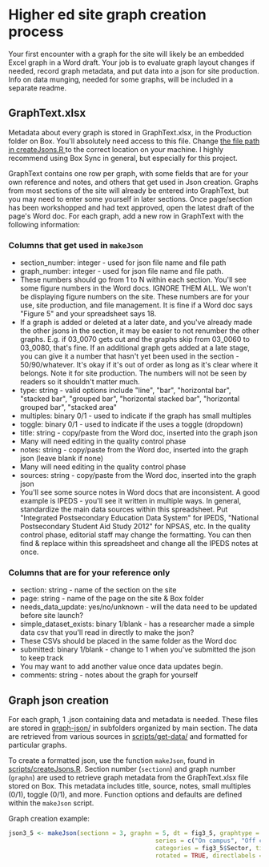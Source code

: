 # Higher ed site graph creation process

Your first encounter with a graph for the site will likely be an embedded Excel graph in a Word draft. Your job is to evaluate graph layout changes if needed, record graph metadata, and put data into a json for site production. Info on data munging, needed for some graphs, will be included in a separate readme.

## GraphText.xlsx
Metadata about every graph is stored in GraphText.xlsx, in the Production folder on Box. You'll absolutely need access to this file. Change [the file path in createJsons.R ](https://github.com/UrbanInstitute/ed-data/blob/master/scripts/createJsons.R#L9) to the correct location on your machine. I highly recommend using Box Sync in general, but especially for this project.

GraphText contains one row per graph, with some fields that are for your own reference and notes, and others that get used in Json creation. Graphs from most sections of the site will already be entered into GraphText, but you may need to enter some yourself in later sections. Once page/section has been workshopped and had text approved, open the latest draft of the page's Word doc. For each graph, add a new row in GraphText with the following information:

### Columns that get used in `makeJson`
* section_number: integer - used for json file name and file path
* graph_number: integer - used for json file name and file path.
 * These numbers should go from 1 to N within each section. You'll see some figure numbers in the Word docs. IGNORE THEM ALL. We won't be displaying figure numbers on the site. These numbers are for your use, site production, and file management. It is fine if a Word doc says "Figure 5" and your spreadsheet says 18.
 * If a graph is added or deleted at a later date, and you've already made the other jsons in the section, it may be easier to not renumber the other graphs. E.g. if 03_0070 gets cut and the graphs skip from 03_0060 to 03_0080, that's fine. If an additional graph gets added at a late stage, you can give it a number that hasn't yet been used in the section - 50/90/whatever. It's okay if it's out of order as long as it's clear where it belongs. Note it for site production. The numbers will not be seen by readers so it shouldn't matter much.
* type: string - valid options include "line", "bar", "horizontal bar", "stacked bar", "grouped bar", "horizontal stacked bar", "horizontal grouped bar", "stacked area"
* multiples: binary 0/1 - used to indicate if the graph has small multiples
* toggle: binary 0/1 - used to indicate if the uses a toggle (dropdown)
* title: string - copy/paste from the Word doc, inserted into the graph json
 * Many will need editing in the quality control phase
* notes: string - copy/paste from the Word doc, inserted into the graph json (leave blank if none)
 * Many will need editing in the quality control phase
* sources: string - copy/paste from the Word doc, inserted into the graph json
 * You'll see some source notes in Word docs that are inconsistent. A good example is IPEDS - you'll see it written in multiple ways. In general, standardize the main data sources within this spreadsheet. Put "Integrated Postsecondary Education Data System" for IPEDS, "National Postsecondary Student Aid Study 2012" for NPSAS, etc. In the quality control phase, editorial staff may change the formatting. You can then find & replace within this spreadsheet and change all the IPEDS notes at once.

### Columns that are for your reference only
* section: string - name of the section on the site
* page: string - name of the page on the site & Box folder
* needs_data_update: yes/no/unknown - will the data need to be updated before site launch?
* simple_dataset_exists: binary 1/blank - has a researcher made a simple data csv that you'll read in directly to make the json?
 * These CSVs should be placed in the same folder as the Word doc
* submitted: binary 1/blank - change to 1 when you've submitted the json to keep track
 * You may want to add another value once data updates begin.
* comments: string - notes about the graph for yourself

## Graph json creation
For each graph, 1 .json containing data and metadata is needed. These files are stored in [graph-json/](graph-json/) in subfolders organized by main section. The data are retrieved from various sources in [scripts/get-data/](scripts/get-data/) and formatted for particular graphs.

To create a formatted json, use the function `makeJson`, found in [scripts/createJsons.R](scripts/createJsons.R). Section number (`sectionn`) and graph number (`graphn`) are used to retrieve graph metadata from the GraphText.xlsx file stored on Box. This metadata includes title, source, notes, small multiples (0/1), toggle (0/1), and more. Function options and defaults are defined within the `makeJson` script. 

Graph creation example:
```R
json3_5 <- makeJson(sectionn = 3, graphn = 5, dt = fig3_5, graphtype = "bar", 
										 series = c("On campus", "Off campus", "Living with parents"), 
										 categories = fig3_5$Sector, tickformat = "percent", 
										 rotated = TRUE, directlabels = TRUE)
```